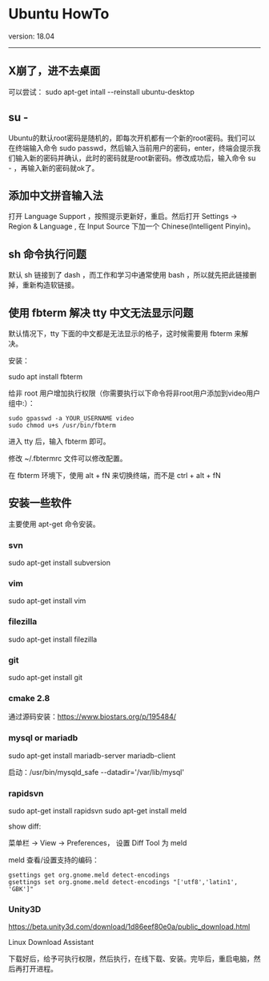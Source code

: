 # Ubuntu HowTo

version: 18.04

---

## X崩了，进不去桌面

可以尝试： sudo apt-get intall --reinstall ubuntu-desktop

## su -

Ubuntu的默认root密码是随机的，即每次开机都有一个新的root密码。我们可以在终端输入命令 sudo passwd，然后输入当前用户的密码，enter，终端会提示我们输入新的密码并确认，此时的密码就是root新密码。修改成功后，输入命令 su - ，再输入新的密码就ok了。

## 添加中文拼音输入法

打开 Language Support ，按照提示更新好，重启。然后打开 Settings -> Region & Language , 在 Input Source 下加一个 Chinese(Intelligent Pinyin)。

## sh 命令执行问题

默认 sh 链接到了 dash ，而工作和学习中通常使用 bash ，所以就先把此链接删掉，重新构造软链接。

## 使用 fbterm 解决 tty 中文无法显示问题

默认情况下，tty 下面的中文都是无法显示的格子，这时候需要用 fbterm 来解决。

安装：

sudo apt install fbterm

给非 root 用户增加执行权限（你需要执行以下命令将非root用户添加到video用户组中:）：

```
sudo gpasswd -a YOUR_USERNAME video
sudo chmod u+s /usr/bin/fbterm
```

进入 tty 后，输入 fbterm 即可。

修改 ~/.fbtermrc 文件可以修改配置。

在 fbterm 环境下，使用 alt + fN 来切换终端，而不是 ctrl + alt + fN

## 安装一些软件

主要使用 apt-get 命令安装。

### svn

sudo apt-get install subversion

### vim

sudo apt-get install vim

### filezilla

sudo apt-get install filezilla

### git

sudo apt-get install git

### cmake 2.8

通过源码安装：https://www.biostars.org/p/195484/

### mysql or mariadb

sudo apt-get install mariadb-server mariadb-client

启动：/usr/bin/mysqld_safe --datadir='/var/lib/mysql'

### rapidsvn

sudo apt-get install rapidsvn
sudo apt-get install meld

show diff:

菜单栏 -> View -> Preferences， 设置 Diff Tool 为 meld

meld 查看/设置支持的编码：

```
gsettings get org.gnome.meld detect-encodings
gsettings set org.gnome.meld detect-encodings "['utf8','latin1', 'GBK']"
```

### Unity3D

https://beta.unity3d.com/download/1d86eef80e0a/public_download.html

Linux Download Assistant

下载好后，给予可执行权限，然后执行，在线下载、安装。完毕后，重启电脑，然后再打开进程。